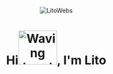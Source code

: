 

<p align="center"> <img src="https://komarev.com/ghpvc/?username=LitoWebs&label=Profile%20views&color=0e75b6&style=flat" alt="LitoWebs" /> </p>
<h1 align="center">Hi<img src="https://media.tenor.com/1sc0ueNUR18AAAAi/baby-yoda-star-wars.gif" 
         alt="Waving hand animated gif"
         height="80"
         width="90" />, I'm Lito</h1>
<p align="center">
</p>

<div align="center">
